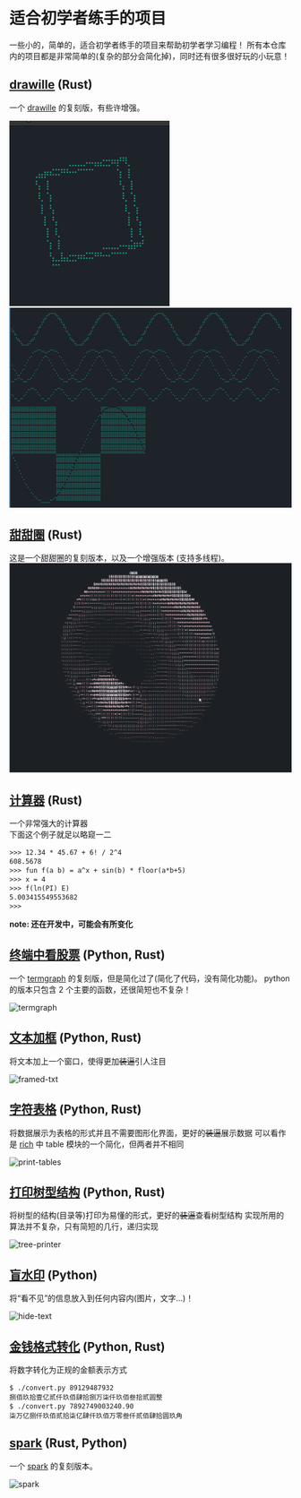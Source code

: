 # 适合初学者练手的项目

一些小的，简单的，适合初学者练手的项目来帮助初学者学习编程！
所有本仓库内的项目都是非常简单的(复杂的部分会简化掉)，同时还有很多很好玩的小玩意！

## [drawille](./drawille/README_cn.md) (Rust)

一个 [drawille](https://github.com/asciimoo/drawille) 的复刻版，有些许增强。

![cube.gif](./images/drawille/cube.gif)
![basic.png](./images/drawille/basic.png)

## [甜甜圈](./donut/README_cn.md) (Rust)

这是一个甜甜圈的复刻版本，以及一个增强版本 (支持多线程)。
![](./donut/donut_rust/imgs/default.gif)

## [计算器](./calculator/README_cn.md) (Rust)

一个非常强大的计算器  
下面这个例子就足以略窥一二

```
>>> 12.34 * 45.67 + 6! / 2^4
608.5678
>>> fun f(a b) = a^x + sin(b) * floor(a*b+5)
>>> x = 4
>>> f(ln(PI) E)
5.003415549553682
>>>
```

**note: 还在开发中，可能会有所变化**

## [终端中看股票](./termgraph/README.md) (Python, Rust)

一个 [termgraph](https://github.com/sgeisler/termgraph.git) 的复刻版，但是简化过了(简化了代码，没有简化功能)。
python 的版本只包含 2 个主要的函数，还很简短也不复杂！

![termgraph](./images/termgraph_colored.png)

## [文本加框](./framed_text/README.md) (Python, Rust)

将文本加上一个窗口，使得更加~~装逼~~引人注目

![framed-txt](./images/framed-text.png)

## [字符表格](./print_tables/README.md) (Python, Rust)

将数据展示为表格的形式并且不需要图形化界面，更好的~~装逼~~展示数据
可以看作是 [rich](https://github.com/Textualize/rich) 中 table 模块的一个简化，但两者并不相同

![print-tables](./images/print-tables.png)

## [打印树型结构](./tree_printer/README.md) (Python, Rust)

将树型的结构(目录等)打印为易懂的形式，更好的~~装逼~~查看树型结构
实现所用的算法并不复杂，只有简短的几行，递归实现

![tree-printer](./images/tree-printer.png)

## [盲水印](./blind_watermark/README_cn.md) (Python)

将“看不见”的信息放入到任何内容内(图片，文字...)！

![hide-text](./images/blind-watermark-text.png)

## [金钱格式转化](./convert_money/README_cn.md) (Python, Rust)

将数字转化为正规的金额表示方式

```
$ ./convert.py 89129487932
捌佰玖拾壹亿贰仟玖佰肆拾捌万柒仟玖佰叁拾贰圆整
$ ./convert.py 7892749003240.90
柒万亿捌仟玖佰贰拾柒亿肆仟玖佰万零叁仟贰佰肆拾圆玖角
```

## [spark](./spark/README.md) (Rust, Python)

一个 [spark](https://github.com/holman/spark) 的复刻版本。

![spark](./images/spark.png)
